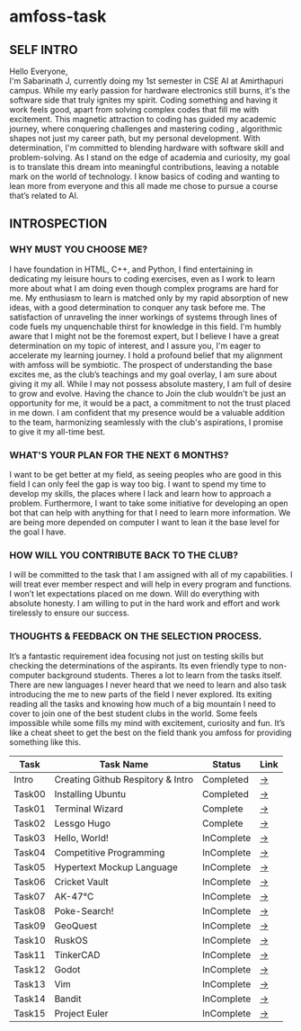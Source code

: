 # amfoss-task

## SELF INTRO
Hello Everyone,<br>
I'm Sabarinath J, currently doing my 1st semester in CSE AI at Amirthapuri campus. While my early passion for hardware electronics still burns, it's the software side that truly ignites my spirit. Coding something and having it work feels good, apart from solving complex codes that fill me with excitement. This magnetic attraction to coding has guided my academic journey, where conquering challenges and mastering coding , algorithmic shapes not just my career path, but my personal development. With determination, I'm committed to blending hardware with software skill and problem-solving. As I stand on the edge of academia and curiosity, my goal is to translate this dream into meaningful contributions, leaving a notable mark on the world of technology. I know basics of coding and wanting to lean more from everyone and this all made me chose to pursue a course that’s related to AI.

## INTROSPECTION
### WHY MUST YOU CHOOSE ME?
I have foundation in HTML, C++, and Python, I find entertaining in dedicating my leisure hours to coding exercises, even as I work to learn more about what I am doing even though complex programs are hard for me. My enthusiasm to learn is matched only by my rapid absorption of new ideas, with a good determination to conquer any task before me. The satisfaction of unraveling the inner workings of systems through lines of code fuels my unquenchable thirst for knowledge in this field. I'm humbly aware that I might not be the foremost expert, but I believe I have a great determination on my topic of interest, and I assure you, I'm eager to accelerate my learning journey. I hold a profound belief that my alignment with amfoss will be symbiotic. The prospect of understanding the base excites me, as the club’s teachings and my goal overlay, I am sure about giving it my all. While I may not possess absolute mastery, I am full of desire to grow and evolve. Having the chance to Join the club wouldn't be just an opportunity for me, it would be a pact, a commitment to not the trust placed in me down. I am confident that my presence would be a valuable addition to the team, harmonizing seamlessly with the club's aspirations, I promise to give it my all-time best.
### WHAT'S YOUR PLAN FOR THE NEXT 6 MONTHS?
 I want to be get better at my field, as seeing peoples who are good in this field I can only feel the gap is way too big. I want to spend my time to develop my skills, the places where I lack and learn how to approach a problem. Furthermore, I want to take some initiative for developing an open bot that can help with anything for that I need to learn more information. We are being more depended on computer I want to lean it the base level for the goal I have.
### HOW WILL YOU CONTRIBUTE BACK TO THE CLUB?
I will be committed to the task that I am assigned with all of my capabilities. I will treat ever member respect and will help in every program and functions. I won’t let expectations placed on me down. Will do everything with absolute honesty. I am willing to put in the hard work and effort and work tirelessly to ensure our success.
### THOUGHTS & FEEDBACK ON THE SELECTION PROCESS.
It’s a fantastic requirement idea focusing not just on testing skills but checking the determinations of the aspirants. Its even friendly type to non-computer background students. Theres a lot to learn from the tasks itself. There are new languages I never heard that we need to learn and also task introducing the me to new parts of the field I never explored. Its exiting reading all the tasks and knowing how much of a big mountain I need to cover to join one of the best student clubs in the world. Some feels impossible while some fills my mind with excitement, curiosity and fun. It’s like a cheat sheet to get the best on the field thank you amfoss for providing something like this.

**Task**|**Task Name**|**Status**|**Link**
--------------|---------------|---------------|---------------
Intro|Creating Github Respitory & Intro|Completed|[->](https://github.com/sabarixr/amfoss-task)
Task00|Installing Ubuntu|Completed|[->](https://github.com/sabarixr/amfoss-task/tree/main/Task%2000)
Task01|Terminal Wizard|Complete|[->]()
Task02|Lessgo Hugo|Complete|[->]()
Task03|Hello, World!|InComplete|[->]()
Task04|Competitive Programming|InComplete|[->]()
Task05|Hypertext Mockup Language|InComplete|[->]()
Task06|Cricket Vault|InComplete|[->]()
Task07|AK-47℃|InComplete|[->]()
Task08|Poke-Search!|InComplete|[->]()
Task09|GeoQuest|InComplete|[->]()
Task10|RuskOS|InComplete|[->]()
Task11|TinkerCAD|InComplete|[->]()
Task12|Godot|InComplete|[->]()
Task13|Vim|InComplete|[->]()
Task14|Bandit|InComplete|[->]()
Task15|Project Euler|InComplete|[->]()
